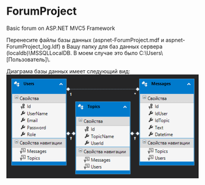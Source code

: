 # ForumProject
Basic forum on ASP.NET MVC5 Framework

Перенесите файлы базы данных (aspnet-ForumProject.mdf и aspnet-ForumProject_log.ldf) 
в Вашу папку для баз данных сервера (localdb)\MSSQLLocalDB. В моем случае это было C:\Users\\[Пользователь]\\.

Диаграма базы данных имеет следующий вид:
![alt text](https://github.com/Apache360/ForumProject/blob/master/DBdiagram.png?raw=true)
